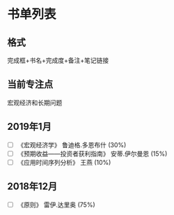 
# 书单列表
## 格式
完成框+书名+完成度+备注+笔记链接

## 当前专注点
宏观经济和长期问题

## 2019年1月
+ [ ] 《宏观经济学》 鲁迪格.多恩布什  (30%)
+ [ ] 《预期收益——投资者获利指南》 安蒂.伊尔曼恩 (15%)
+ [ ] 《应用时间序列分析》 王燕 (10%)

## 2018年12月
+ [ ] 《原则》 雷伊.达里奥 (75%)